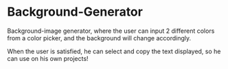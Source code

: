 # Background-Generator
Background-image generator, where the user can input 2 different colors from a color picker, and the background will change accordingly. 

When the user is satisfied, he can select and copy the text displayed, so he can use on his own projects!
